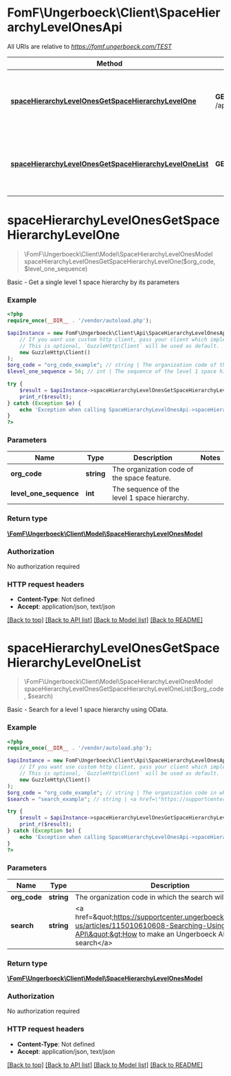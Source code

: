 # FomF\Ungerboeck\Client\SpaceHierarchyLevelOnesApi

All URIs are relative to *https://fomf.ungerboeck.com/TEST*

Method | HTTP request | Description
------------- | ------------- | -------------
[**spaceHierarchyLevelOnesGetSpaceHierarchyLevelOne**](SpaceHierarchyLevelOnesApi.md#spaceHierarchyLevelOnesGetSpaceHierarchyLevelOne) | **GET** /api/v1/SpaceHierarchyLevelOnes/{OrgCode}/{LevelOneSequence} | Basic - Get a single level 1 space hierarchy by its parameters
[**spaceHierarchyLevelOnesGetSpaceHierarchyLevelOneList**](SpaceHierarchyLevelOnesApi.md#spaceHierarchyLevelOnesGetSpaceHierarchyLevelOneList) | **GET** /api/v1/SpaceHierarchyLevelOnes/{OrgCode} | Basic - Search for a level 1 space hierarchy using OData.


# **spaceHierarchyLevelOnesGetSpaceHierarchyLevelOne**
> \FomF\Ungerboeck\Client\Model\SpaceHierarchyLevelOnesModel spaceHierarchyLevelOnesGetSpaceHierarchyLevelOne($org_code, $level_one_sequence)

Basic - Get a single level 1 space hierarchy by its parameters

### Example
```php
<?php
require_once(__DIR__ . '/vendor/autoload.php');

$apiInstance = new FomF\Ungerboeck\Client\Api\SpaceHierarchyLevelOnesApi(
    // If you want use custom http client, pass your client which implements `GuzzleHttp\ClientInterface`.
    // This is optional, `GuzzleHttp\Client` will be used as default.
    new GuzzleHttp\Client()
);
$org_code = "org_code_example"; // string | The organization code of the space feature.
$level_one_sequence = 56; // int | The sequence of the level 1 space hierarchy.

try {
    $result = $apiInstance->spaceHierarchyLevelOnesGetSpaceHierarchyLevelOne($org_code, $level_one_sequence);
    print_r($result);
} catch (Exception $e) {
    echo 'Exception when calling SpaceHierarchyLevelOnesApi->spaceHierarchyLevelOnesGetSpaceHierarchyLevelOne: ', $e->getMessage(), PHP_EOL;
}
?>
```

### Parameters

Name | Type | Description  | Notes
------------- | ------------- | ------------- | -------------
 **org_code** | **string**| The organization code of the space feature. |
 **level_one_sequence** | **int**| The sequence of the level 1 space hierarchy. |

### Return type

[**\FomF\Ungerboeck\Client\Model\SpaceHierarchyLevelOnesModel**](../Model/SpaceHierarchyLevelOnesModel.md)

### Authorization

No authorization required

### HTTP request headers

 - **Content-Type**: Not defined
 - **Accept**: application/json, text/json

[[Back to top]](#) [[Back to API list]](../../README.md#documentation-for-api-endpoints) [[Back to Model list]](../../README.md#documentation-for-models) [[Back to README]](../../README.md)

# **spaceHierarchyLevelOnesGetSpaceHierarchyLevelOneList**
> \FomF\Ungerboeck\Client\Model\SpaceHierarchyLevelOnesModel spaceHierarchyLevelOnesGetSpaceHierarchyLevelOneList($org_code, $search)

Basic - Search for a level 1 space hierarchy using OData.

### Example
```php
<?php
require_once(__DIR__ . '/vendor/autoload.php');

$apiInstance = new FomF\Ungerboeck\Client\Api\SpaceHierarchyLevelOnesApi(
    // If you want use custom http client, pass your client which implements `GuzzleHttp\ClientInterface`.
    // This is optional, `GuzzleHttp\Client` will be used as default.
    new GuzzleHttp\Client()
);
$org_code = "org_code_example"; // string | The organization code in which the search will take place
$search = "search_example"; // string | <a href=\"https://supportcenter.ungerboeck.com/hc/en-us/articles/115010610608-Searching-Using-the-API\">How to make an Ungerboeck API search</a>

try {
    $result = $apiInstance->spaceHierarchyLevelOnesGetSpaceHierarchyLevelOneList($org_code, $search);
    print_r($result);
} catch (Exception $e) {
    echo 'Exception when calling SpaceHierarchyLevelOnesApi->spaceHierarchyLevelOnesGetSpaceHierarchyLevelOneList: ', $e->getMessage(), PHP_EOL;
}
?>
```

### Parameters

Name | Type | Description  | Notes
------------- | ------------- | ------------- | -------------
 **org_code** | **string**| The organization code in which the search will take place |
 **search** | **string**| &lt;a href&#x3D;\&quot;https://supportcenter.ungerboeck.com/hc/en-us/articles/115010610608-Searching-Using-the-API\&quot;&gt;How to make an Ungerboeck API search&lt;/a&gt; |

### Return type

[**\FomF\Ungerboeck\Client\Model\SpaceHierarchyLevelOnesModel**](../Model/SpaceHierarchyLevelOnesModel.md)

### Authorization

No authorization required

### HTTP request headers

 - **Content-Type**: Not defined
 - **Accept**: application/json, text/json

[[Back to top]](#) [[Back to API list]](../../README.md#documentation-for-api-endpoints) [[Back to Model list]](../../README.md#documentation-for-models) [[Back to README]](../../README.md)

